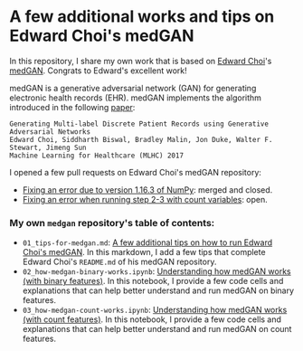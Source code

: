 A few additional works and tips on Edward Choi's medGAN
====

In this repository, I share my own work that is based on [Edward Choi](https://github.com/mp2893/)'s [medGAN](https://github.com/mp2893/medgan). Congrats to Edward's excellent work!

medGAN is a generative adversarial network (GAN) for generating electronic health records (EHR). medGAN implements the algorithm introduced in the following [paper](https://arxiv.org/abs/1703.06490):

	Generating Multi-label Discrete Patient Records using Generative Adversarial Networks
	Edward Choi, Siddharth Biswal, Bradley Malin, Jon Duke, Walter F. Stewart, Jimeng Sun  
	Machine Learning for Healthcare (MLHC) 2017

I opened a few pull requests on Edward Choi's medGAN repository:
* [Fixing an error due to version 1.16.3 of NumPy](https://github.com/mp2893/medgan/pull/15): merged and closed.
* [Fixing an error when running step 2-3 with count variables](https://github.com/mp2893/medgan/pull/17): open.

### My own `medgan` repository's table of contents:
* `01_tips-for-medgan.md`: [A few additional tips on how to run Edward Choi's medGAN](https://github.com/sylvaincom/medgan-tips/blob/master/01_tips-for-medgan.md). In this markdown, I add a few tips that complete Edward Choi's `README.md` of his medGAN repository.
* `02_how-medgan-binary-works.ipynb`: [Understanding how medGAN works (with binary features)](https://github.com/sylvaincom/medgan-tips/blob/master/02_how-medgan-binary-works.ipynb). In this notebook, I provide a few code cells and explanations that can help better understand and run medGAN on binary features.
* `03_how-medgan-count-works.ipynb`: [Understanding how medGAN works (with count features)](https://github.com/sylvaincom/medgan-tips/blob/master/03_how-medgan-count-works.ipynb). In this notebook, I provide a few code cells and explanations that can help better understand and run medGAN on count features.
